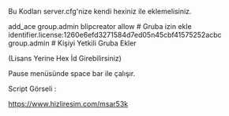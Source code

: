 Bu Kodları server.cfg'nize kendi hexiniz ile eklemelisiniz.

add_ace group.admin blipcreator allow # Gruba izin ekle
identifier.license:1260e6efd3271584d7ed05n45cbf41575252acbc group.admin # Kişiyi Yetkili Gruba Ekler

(Lisans Yerine Hex İd Girebilirsiniz)

Pause menüsünde space bar ile çalışır.

Script Görseli : 

https://www.hizliresim.com/msar53k
